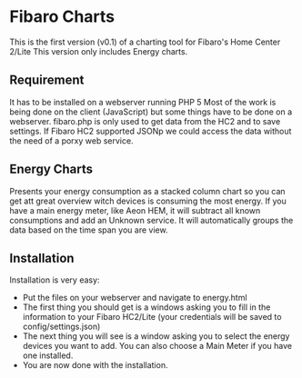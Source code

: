 Fibaro Charts
==========
This is the first version (v0.1) of a charting tool for Fibaro's Home Center 2/Lite
This version only includes Energy charts.

Requirement
----------
It has to be installed on a webserver running PHP 5
Most of the work is being done on the client (JavaScript) but some things have to be done on a webserver.
fibaro.php is only used to get data from the HC2 and to save settings.
If Fibaro HC2 supported JSONp we could access the data without the need of a porxy web service.

Energy Charts
----------
Presents your energy consumption as a stacked column chart so you can get att great overview witch devices is consuming the most energy.
If you have a main energy meter, like Aeon HEM, it will subtract all known consumptions and add an Unknown service.
It will automatically groups the data based on the time span you are view.

Installation
----------
Installation is very easy:
* Put the files on your webserver and navigate to energy.html
* The first thing you should get is a windows asking you to fill in the information to your Fibaro HC2/Lite (your credentials will be saved to config/settings.json)
* The next thing you will see is a window asking you to select the energy devices you want to add. You can also choose a Main Meter if you have one installed.
* You are now done with the installation.
